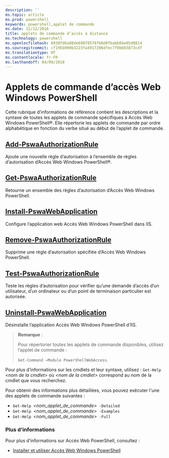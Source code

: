 ```yaml
---
description: ''
ms.topic: article
ms.prod: powershell
keywords: powershell,applet de commande
ms.date: 12/12/2016
title: applets de commande d’accès à distance
ms.technology: powershell
ms.openlocfilehash: 6930fd6a08de69078576fb0d0fbabb04e05d0814
ms.sourcegitcommit: cf195b090b3223fa4917206dfec7f0b603873cdf
ms.translationtype: HT
ms.contentlocale: fr-FR
ms.lasthandoff: 04/09/2018
---
```

# <a name="windows-powershell-web-access-cmdlets"></a>Applets de commande d’accès Web Windows PowerShell

Cette rubrique d’informations de référence contient les descriptions et la syntaxe de toutes les applets de commande spécifiques à Accès Web Windows PowerShell®. Elle répertorie les applets de commande par ordre alphabétique en fonction du verbe situé au début de l’applet de commande.

## <a name="add-pswaauthorizationruleadd-pswaauthorizationrulemd"></a>[Add-PswaAuthorizationRule](add-pswaauthorizationrule.md)

Ajoute une nouvelle règle d’autorisation à l’ensemble de règles d’autorisation d’Accès Web Windows PowerShell®.

## <a name="get-pswaauthorizationruleget-pswaauthorizationrulemd"></a>[Get-PswaAuthorizationRule](get-pswaauthorizationrule.md)

Retourne un ensemble des règles d’autorisation d’Accès Web Windows PowerShell.

## <a name="install-pswawebapplicationinstall-pswawebapplicationmd"></a>[Install-PswaWebApplication](install-pswawebapplication.md)

Configure l’application web Accès Web Windows PowerShell dans IIS.

## <a name="remove-pswaauthorizationruleremove-pswaauthorizationrulemd"></a>[Remove-PswaAuthorizationRule](remove-pswaauthorizationrule.md)

Supprime une règle d’autorisation spécifiée d’Accès Web Windows PowerShell.

## <a name="test-pswaauthorizationruletest-pswaauthorizationrulemd"></a>[Test-PswaAuthorizationRule](test-pswaauthorizationrule.md)

Teste les règles d’autorisation pour vérifier qu’une demande d’accès d’un utilisateur, d’un ordinateur ou d’un point de terminaison particulier est autorisée.

## <a name="uninstall-pswawebapplicationuninstall-pswawebapplicationmd"></a>[Uninstall-PswaWebApplication](uninstall-pswawebapplication.md)

Désinstalle l’application Accès Web Windows PowerShell d’IIS.

>**Remarque** :
>
>Pour répertorier toutes les applets de commande disponibles, utilisez l’applet de commande :
>
> `Get-Command –Module PowerShellWebAccess`.

Pour plus d’informations sur les cmdlets et leur syntaxe, utilisez : `Get-Help `*&lt;nom de la cmdlet&gt;* où *&lt;nom de la cmdlet&gt;* correspond au nom de la cmdlet que vous recherchez.

Pour obtenir des informations plus détaillées, vous pouvez exécuter l'une des applets de commande suivantes :

- `Get-Help `*&lt;nom_applet_de_commande&gt;*` -Detailed`
- `Get-Help `*&lt;nom_applet_de_commande&gt;*` -Examples`
- `Get-Help `*&lt;nom_applet_de_commande&gt;*` -Full`

### <a name="more-information"></a>Plus d’informations

Pour plus d’informations sur Accès Web PowerShell, consultez :

- [Installer et utiliser Accès Web Windows PowerShell](../install-and-use-windows-powershell-web-access.md)